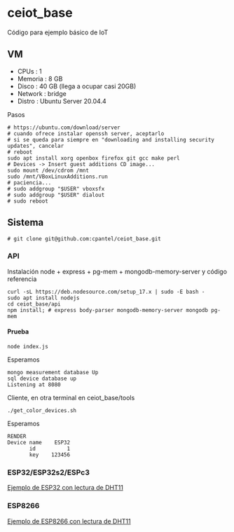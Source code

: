 # ceiot_base

Código para ejemplo básico de IoT

## VM

  - CPUs    : 1
  - Memoria : 8 GB
  - Disco   : 40 GB (llega a ocupar casi 20GB)
  - Network : bridge
  - Distro  : Ubuntu Server 20.04.4

Pasos

    # https://ubuntu.com/download/server
    # cuando ofrece instalar openssh server, aceptarlo
    # si se queda para siempre en "downloading and installing security updates", cancelar
    # reboot
    sudo apt install xorg openbox firefox git gcc make perl 
    # Devices -> Insert guest additions CD image...
    sudo mount /dev/cdrom /mnt
    sudo /mnt/VBoxLinuxAdditions.run
    # paciencia...
    # sudo addgroup "$USER" vboxsfx
    # sudo addgroup "$USER" dialout
    # sudo reboot

## Sistema

    # git clone git@github.com:cpantel/ceiot_base.git

### API

Instalación node + express + pg-mem + mongodb-memory-server y código referencia

    curl -sL https://deb.nodesource.com/setup_17.x | sudo -E bash -
    sudo apt install nodejs
    cd ceiot_base/api
    npm install; # express body-parser mongodb-memory-server mongodb pg-mem

#### Prueba

    node index.js
    
Esperamos

    mongo measurement database Up
    sql device database up
    Listening at 8080

Cliente, en otra terminal en ceiot_base/tools

    ./get_color_devices.sh 
    
Esperamos

    RENDER
    Device name    ESP32
           id          1 
           key    123456



### ESP32/ESP32s2/ESPc3

[Ejemplo de ESP32 con lectura de DHT11](https://seguridad-agile.blogspot.com/2022/02/ejemplo-de-esp32-con-lectura-de-dht11.html)


### ESP8266

[Ejemplo de ESP8266 con lectura de DHT11](https://seguridad-agile.blogspot.com/2022/03/ejemplo-de-esp8266-con-lectura-de-dht11.html)

